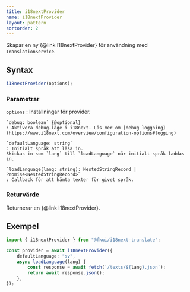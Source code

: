 ```yaml
---
title: i18nextProvider
name: i18nextProvider
layout: pattern
sortorder: 2
---
```


Skapar en ny {@link I18nextProvider} för användning med `TranslationService`.

## Syntax

```ts
i18nextProvider(options);
```

### Parametrar

`options`
: Inställningar för provider.

    `debug: boolean` {@optional}
    : Aktivera debug-läge i i18next. Läs mer om [debug loggning](https://www.i18next.com/overview/configuration-options#logging)

    `defaultLanguage: string`
    : Initialt språk att läsa in.
    Skickas in som `lang` till `loadLanguage` när initialt språk laddas in.

    `loadLanguage(lang: string): NestedStringRecord | Promise<NestedStringRecord>`
    : Callback för att hämta texter för givet språk.

### Returvärde

Returnerar en {@link I18nextProvider}.

## Exempel

```ts
import { i18nextProvider } from "@fkui/i18next-translate";

const provider = await i18nextProvider({
    defaultLanguage: "sv",
    async loadLanguage(lang) {
        const response = await fetch(`/texts/${lang}.json`);
        return await response.json();
    },
});
```
